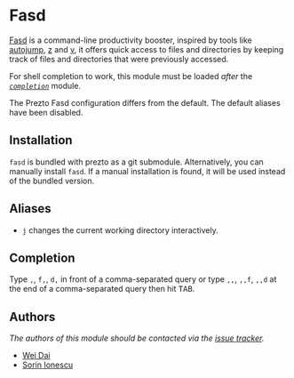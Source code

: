 # Fasd

[Fasd][1] is a command-line productivity booster, inspired by tools like
[autojump][2], [z][3] and [v][4], it offers quick access to files and
directories by keeping track of files and directories that were previously
accessed.

For shell completion to work, this module must be loaded _after_ the
[_`completion`_][5] module.

The Prezto Fasd configuration differs from the default. The default aliases have
been disabled.

## Installation

`fasd` is bundled with prezto as a git submodule. Alternatively, you can
manually install `fasd`. If a manual installation is found, it will be used
instead of the bundled version.

## Aliases

- `j` changes the current working directory interactively.

## Completion

Type `,`, `f,`, `d,` in front of a comma-separated query or type `,,`, `,,f`,
`,,d` at the end of a comma-separated query then hit <kbd>TAB</kbd>.

## Authors

_The authors of this module should be contacted via the [issue tracker][6]._

- [Wei Dai](https://github.com/clvv)
- [Sorin Ionescu](https://github.com/sorin-ionescu)

[1]: https://github.com/clvv/fasd
[2]: https://github.com/joelthelion/autojump
[3]: https://github.com/rupa/z
[4]: https://github.com/rupa/v
[5]: ../completion#readme
[6]: https://github.com/sorin-ionescu/prezto/issues
